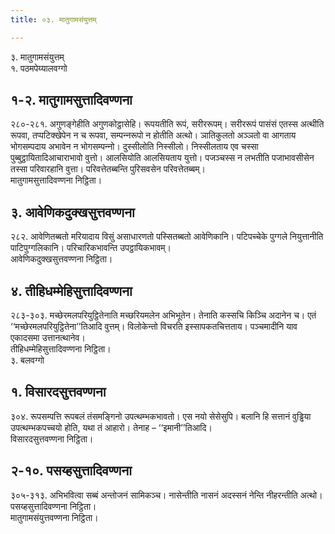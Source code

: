 ```yaml
---
title: ०३. मातुगामसंयुत्तम्

---
```

३. मातुगामसंयुत्तम्  
१. पठमपेय्यालवग्गो  


## १-२. मातुगामसुत्तादिवण्णना

२८०-२८१. अगुणङ्गेहीति अगुणकोट्ठासेहि। रूपयतीति रूपं, सरीररूपम्। सरीररूपं पासंसं एतस्स अत्थीति रूपवा, तप्पटिक्खेपेन न च रूपवा, सम्पन्‍नरूपो न होतीति अत्थो। ञातिकुलतो अञ्‍ञतो वा आगताय भोगसम्पदाय अभावेन न भोगसम्पन्‍नो। दुस्सीलोति निस्सीलो। निस्सीलताय एव चस्सा पुब्बुट्ठायितादिआचाराभावो वुत्तो। आलसियोति आलसियताय युत्तो। पजञ्‍चस्स न लभतीति पजाभावसीसेन तस्सा परिवारहानि वुत्ता। परिवत्तेतब्बन्ति पुरिसवसेन परिवत्तेतब्बम्।  
मातुगामसुत्तादिवण्णना निट्ठिता।  


## ३. आवेणिकदुक्खसुत्तवण्णना

२८२. आवेणितब्बतो मरियादाय विसुं असाधारणतो पस्सितब्बतो आवेणिकानि। पटिपच्‍चेके पुग्गले नियुत्तानीति पाटिपुग्गलिकानि। परिचारिकभावन्ति उपट्ठायिकभावम्।  
आवेणिकदुक्खसुत्तवण्णना निट्ठिता।  


## ४. तीहिधम्मेहिसुत्तादिवण्णना

२८३-३०३. मच्छेरमलपरियुट्ठितेनाति मच्छरियमलेन अभिभूतेन। तेनाति कस्सचि किञ्‍चि अदानेन च। एतं ‘‘मच्छेरमलपरियुट्ठितेना’’तिआदि वुत्तम्। विलोकेन्तो विचरति इस्सापकतचित्तताय। पञ्‍चमादीनि याव एकादसमा उत्तानत्थानेव।  
तीहिधम्मेहिसुत्तादिवण्णना निट्ठिता।  
३. बलवग्गो  


## १. विसारदसुत्तवण्णना

३०४. रूपसम्पत्ति रूपबलं तंसमङ्गिनो उपत्थम्भकभावतो। एस नयो सेसेसुपि। बलानि हि सत्तानं वुड्ढिया उपत्थम्भकपच्‍चयो होति, यथा तं आहारो। तेनाह – ‘‘इमानी’’तिआदि।  
विसारदसुत्तवण्णना निट्ठिता।  


## २-१०. पसय्हसुत्तादिवण्णना

३०५-३१३. अभिभवित्वा सब्बं अन्तोजनं सामिकञ्‍च। नासेन्तीति नासनं अदस्सनं नेन्ति नीहरन्तीति अत्थो।  
पसय्हसुत्तादिवण्णना निट्ठिता।  
मातुगामसंयुत्तवण्णना निट्ठिता।  
